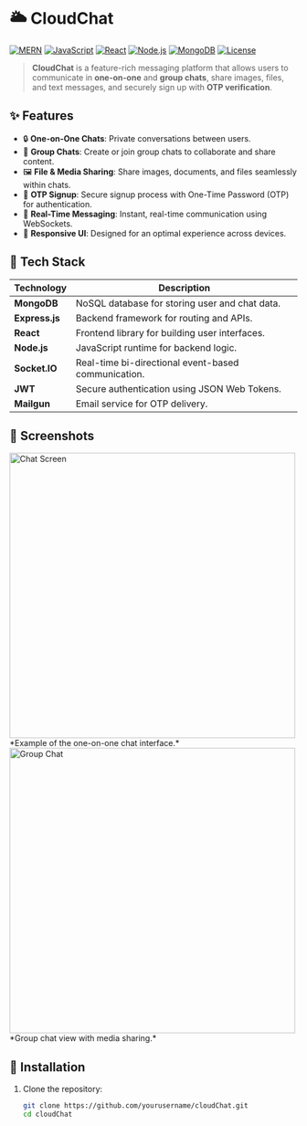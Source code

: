 # 🌥️ CloudChat

[![MERN](https://img.shields.io/badge/Stack-MERN-green)](https://developer.mozilla.org/en-US/docs/Glossary/MERN)
[![JavaScript](https://img.shields.io/badge/Language-JavaScript-yellow)](https://developer.mozilla.org/en-US/docs/Web/JavaScript)
[![React](https://img.shields.io/badge/Frontend-React-blue)](https://reactjs.org/)
[![Node.js](https://img.shields.io/badge/Backend-Node.js-orange)](https://nodejs.org/)
[![MongoDB](https://img.shields.io/badge/Database-MongoDB-brightgreen)](https://www.mongodb.com/)
[![License](https://img.shields.io/github/license/yourusername/cloudChat)](LICENSE)

> **CloudChat** is a feature-rich messaging platform that allows users to communicate in **one-on-one** and **group chats**, share images, files, and text messages, and securely sign up with **OTP verification**.

## ✨ Features

- 🔒 **One-on-One Chats**: Private conversations between users.
- 👥 **Group Chats**: Create or join group chats to collaborate and share content.
- 🖼️ **File & Media Sharing**: Share images, documents, and files seamlessly within chats.
- 🔐 **OTP Signup**: Secure signup process with One-Time Password (OTP) for authentication.
- 📅 **Real-Time Messaging**: Instant, real-time communication using WebSockets.
- 💬 **Responsive UI**: Designed for an optimal experience across devices.

## 🚀 Tech Stack

| Technology     | Description                                     |
| -------------- | ----------------------------------------------- |
| **MongoDB**    | NoSQL database for storing user and chat data.  |
| **Express.js** | Backend framework for routing and APIs.         |
| **React**      | Frontend library for building user interfaces.  |
| **Node.js**    | JavaScript runtime for backend logic.           |
| **Socket.IO**  | Real-time bi-directional event-based communication. |
| **JWT**        | Secure authentication using JSON Web Tokens.    |
| **Mailgun**    | Email service for OTP delivery.                 |

## 🎨 Screenshots

<img src="screenshot1.png" alt="Chat Screen" width="500"/>
*Example of the one-on-one chat interface.*

<img src="screenshot2.png" alt="Group Chat" width="500"/>
*Group chat view with media sharing.*

## 🔧 Installation

1. Clone the repository:

   ```bash
   git clone https://github.com/yourusername/cloudChat.git
   cd cloudChat
